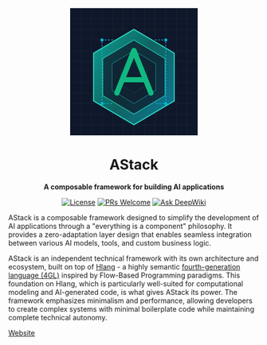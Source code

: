 <div align="center">

<img src="https://github.com/astack-tech/astack/raw/master/assets/logo.svg" alt="AStack Logo" width="256" height="256">

# AStack

**A composable framework for building AI applications**

[![License](https://img.shields.io/badge/license-MIT-blue.svg)](LICENSE)
[![PRs Welcome](https://img.shields.io/badge/PRs-welcome-brightgreen.svg)](https://github.com/astack-tech/astack/pulls)
[![Ask DeepWiki](https://deepwiki.com/badge.svg)](https://deepwiki.com/astack-tech/astack)

</div>

AStack is a composable framework designed to simplify the development of AI applications through a "everything is a component" philosophy. It provides a zero-adaptation layer design that enables seamless integration between various AI models, tools, and custom business logic.

AStack is an independent technical framework with its own architecture and ecosystem, built on top of [Hlang](https://github.com/hlang-tech) - a highly semantic [fourth-generation language (4GL)](https://en.wikipedia.org/wiki/Fourth-generation_programming_language) inspired by Flow-Based Programming paradigms. This foundation on Hlang, which is particularly well-suited for computational modeling and AI-generated code, is what gives AStack its power. The framework emphasizes minimalism and performance, allowing developers to create complex systems with minimal boilerplate code while maintaining complete technical autonomy.

<a href="https://astack.dev" target="_blank">Website</a>
